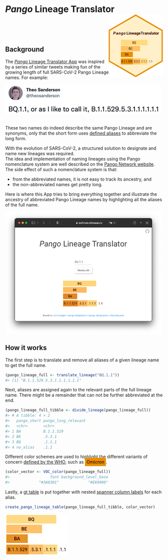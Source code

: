 
<!-- README.md is generated from README.Rmd. Please edit that file -->

# *Pango* Lineage Translator <a href='https://sschmutz.shinyapps.io/PangoLineageTranslator/'><img src='man/figures/logo.png' align="right" height="200px" /></a>

<br> <br> <br>

## Background

The [*Pango* Lineage Translator
App](https://sschmutz.shinyapps.io/PangoLineageTranslator/) was inspired
by a series of similar tweets making fun of the growing length of full
SARS-CoV-2 Pango Lineage names. For example:

<div>

<a href='https://twitter.com/theosanderson/status/1572537385250070529?t=2-MfB36IsUaZ-HVsIEH5pg&s=03'>
<img src="man/figures/README-tweet-1.png" width="500px"> </a>

</div>

<br>

These two names do indeed describe the same Pango Lineage and are
synonyms, only that the short form uses [defined
aliases](https://github.com/cov-lineages/pango-designation/blob/master/pango_designation/alias_key.json)
to abbreviate the long form.

With the evolution of SARS-CoV-2, a structured solution to designate and
name new lineages was required.  
The idea and implementation of naming lineages using the Pango
nomenclature system are well described on the [Pango Network
website](https://www.pango.network/the-pango-nomenclature-system/statement-of-nomenclature-rules/).  
The side effect of such a nomenclature system is that:  
- from the abbreviated names, it is not easy to track its ancestry,
and  
- the non-abbreviated names get pretty long.

Here is where this App tries to bring everything together and illustrate
the ancestry of abbreviated Pango Lineage names by highlighting all the
aliases of the full name.

<div align="left">

<a href='https://sschmutz.shinyapps.io/PangoLineageTranslator/'>
<img src="man/figures/README-app-screenshot-1.png" width="500px"> </a>

</div>

## How it works

The first step is to translate and remove all aliases of a given lineage
name to get the full name.

``` r
(pango_lineage_full <- translate_lineage("BQ.1.1"))
#> [1] "B.1.1.529.5.3.1.1.1.1.1.1"
```

Next, aliases are assigned again to the relevant parts of the full
lineage name. There might be a remainder that can not be further
abbreviated at the end.

``` r
(pango_lineage_full_tibble <- divide_lineage(pango_lineage_full))
#> # A tibble: 4 × 2
#>   pango_short pango_long_relevant
#>   <chr>       <chr>              
#> 1 BA          B.1.1.529          
#> 2 BE          .5.3.1             
#> 3 BQ          .1.1.1             
#> 4 no_alias    .1.1
```

Different color schemes are used to highlight the different variants of
concern [defined by the
WHO](https://www.who.int/activities/tracking-SARS-CoV-2-variants), such
as
<a style='font-weight:500;background-color:#E69000;color:#3A0301;padding: 5px 5px 5px 5px;'>Omicron</a>.

``` r
(color_vector <- VOC_color(pango_lineage_full))
#>                  font background_level_base 
#>             "#3A0301"             "#E69000"
```

Lastly, a [gt table](https://gt.rstudio.com/) is put together with
nested [spanner column
labels](https://gt.rstudio.com/reference/tab_spanner.html) for each
alias.

``` r
create_pango_lineage_table(pango_lineage_full_tibble, color_vector)
```

<div align="left">

<img src="man/figures/README-table-example-1.png" width="200px">

</div>

